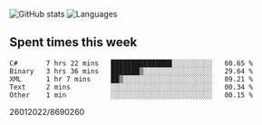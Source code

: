 ![GitHub stats](https://github-readme-stats.vercel.app/api?username=emipa606&theme=github_dark&show_icons=true) 
![Languages](https://github-readme-stats.vercel.app/api/top-langs/?username=emipa606&theme=github_dark&layout=compact)

## Spent times this week
<!--START_SECTION:waka-->

```text
C#       7 hrs 22 mins   ███████████████░░░░░░░░░░   60.65 %
Binary   3 hrs 36 mins   ███████▒░░░░░░░░░░░░░░░░░   29.64 %
XML      1 hr 7 mins     ██▒░░░░░░░░░░░░░░░░░░░░░░   09.21 %
Text     2 mins          ░░░░░░░░░░░░░░░░░░░░░░░░░   00.34 %
Other    1 min           ░░░░░░░░░░░░░░░░░░░░░░░░░   00.15 %
```

<!--END_SECTION:waka-->


26012022/8690260
